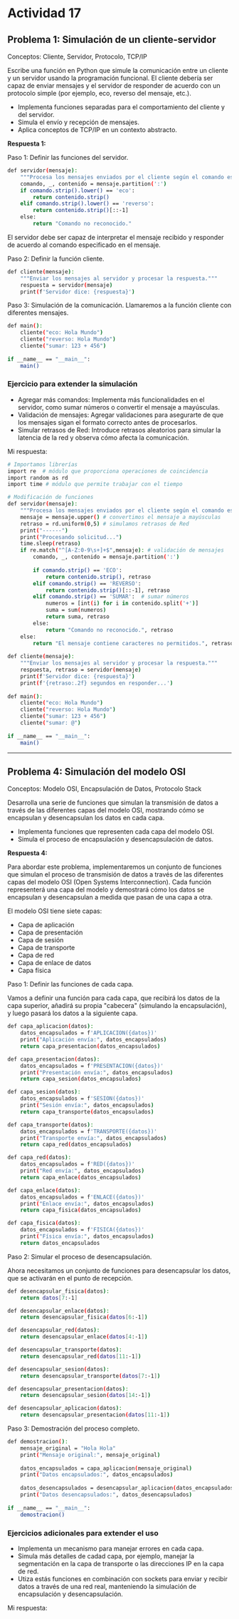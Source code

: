 # Actividad 17

## Problema 1: Simulación de un cliente-servidor

Conceptos: Cliente, Servidor, Protocolo, TCP/IP

Escribe una función en Python que simule la comunicación entre un cliente y un servidor usando la programación funcional. El cliente debería ser capaz de enviar mensajes y el servidor de responder de acuerdo con un protocolo simple (por ejemplo, eco, reverso del mensaje, etc.).

+ Implementa funciones separadas para el comportamiento del cliente y del servidor.
+ Simula el envío y recepción de mensajes.
+ Aplica conceptos de TCP/IP en un contexto abstracto.

**Respuesta 1:**

Paso 1: Definir las funciones del servidor.

```bash
def servidor(mensaje):
    """Procesa los mensajes enviados por el cliente según el comando especificado."""
    comando, _, contenido = mensaje.partition(':')
    if comando.strip().lower() == 'eco':
        return contenido.strip()
    elif comando.strip().lower() == 'reverso':
        return contenido.strip()[::-1]
    else:
        return "Comando no reconocido."
```
El servidor debe ser capaz de interpretar el mensaje recibido y responder de acuerdo al comando especificado en el mensaje.

Paso 2: Definir la función cliente.

```bash
def cliente(mensaje):
    """Enviar los mensajes al servidor y procesar la respuesta."""
    respuesta = servidor(mensaje)
    print(f'Servidor dice: {respuesta}')
```

Paso 3: Simulación de la comunicación. Llamaremos a la función cliente con diferentes mensajes.

```bash
def main():
    cliente("eco: Hola Mundo")
    cliente("reverso: Hola Mundo")
    cliente("sumar: 123 + 456")
    
if __name__ == "__main__":
    main()
```

### Ejercicio para extender la simulación
+ Agregar más comandos: Implementa más funcionalidades en el servidor, como sumar números o convertir el mensaje a mayúsculas.
+ Validación de mensajes: Agregar validaciones para asegurarte de que los mensajes sigan el formato correcto antes de procesarlos.
+ Simular retrasos de Red: Introduce retrasos aleatorios para simular la latencia de la red y observa cómo afecta la comunicación. 

Mi respuesta:

```bash
# Importamos librerías
import re  # módulo que proporciona operaciones de coincidencia
import random as rd
import time # módulo que permite trabajar con el tiempo

# Modificación de funciones 
def servidor(mensaje):
    """Procesa los mensajes enviados por el cliente según el comando especificado."""
    mensaje = mensaje.upper() # convertimos el mensaje a mayúsculas
    retraso = rd.uniform(0,5) # simulamos retrasos de Red
    print("------")
    print("Procesando solicitud...")
    time.sleep(retraso)
    if re.match("^[A-Z:0-9\s+]+$",mensaje): # validación de mensajes
        comando, _, contenido = mensaje.partition(':')
        
        if comando.strip() == 'ECO':
            return contenido.strip(), retraso
        elif comando.strip() == 'REVERSO':
            return contenido.strip()[::-1], retraso
        elif comando.strip() == 'SUMAR':  # sumar números
            numeros = [int(i) for i in contenido.split('+')]
            suma = sum(numeros)
            return suma, retraso
        else:
            return "Comando no reconocido.", retraso
    else:
        return "El mensaje contiene caracteres no permitidos.", retraso
    
def cliente(mensaje):
    """Enviar los mensajes al servidor y procesar la respuesta."""
    respuesta, retraso = servidor(mensaje)
    print(f'Servidor dice: {respuesta}')
    print(f'{retraso:.2f} segundos en responder...')
    
def main():
    cliente("eco: Hola Mundo")
    cliente("reverso: Hola Mundo")
    cliente("sumar: 123 + 456")
    cliente("sumar: @")
    
if __name__ == "__main__":
    main()
```

---
## Problema 4: Simulación del modelo OSI

Conceptos: Modelo OSI, Encapsulación de Datos, Protocolo Stack

Desarrolla una serie de funciones que simulan la transmisión de datos a través de las diferentes capas del modelo OSI, mostrando cómo se encapsulan y desencapsulan los datos en cada capa.

+ Implementa funciones que representen cada capa del modelo OSI.
+ Simula el proceso de encapsulación y desencapsulación de datos.

**Respuesta 4:**

Para abordar este problema, implementaremos un conjunto de funciones que simulan el proceso de transmisión de datos a través de las diferentes capas del modelo OSI (Open Systems Interconnection). Cada función representerá una capa del modelo y demostrará cómo los datos se encapsulan y desencapsulan a medida que pasan de una capa a otra.

El modelo OSI tiene siete capas:

+ Capa de aplicación
+ Capa de presentación
+ Capa de sesión
+ Capa de transporte
+ Capa de red
+ Capa de enlace de datos 
+ Capa física

Paso 1: Definir las funciones de cada capa.

Vamos a definir una función para cada capa, que recibirá los datos de la capa superior, añadirá su propia "cabecera" (simulando la encapsulación), y luego pasará los datos a la siguiente capa.

```bash
def capa_aplicacion(datos):
    datos_encapsulados = f'APLICACION({datos})'
    print("Aplicación envía:", datos_encapsulados)
    return capa_presentacion(datos_encapsulados)

def capa_presentacion(datos):
    datos_encapsulados = f'PRESENTACION({datos})'
    print("Presentación envía:", datos_encapsulados)
    return capa_sesion(datos_encapsulados)

def capa_sesion(datos):
    datos_encapsulados = f'SESION({datos})'
    print("Sesión envía:", datos_encapsulados)
    return capa_transporte(datos_encapsulados)

def capa_transporte(datos):
    datos_encapsulados = f'TRANSPORTE({datos})'
    print("Transporte envía:", datos_encapsulados)
    return capa_red(datos_encapsulados)

def capa_red(datos):
    datos_encapsulados = f'RED({datos})'
    print("Red envía:", datos_encapsulados)
    return capa_enlace(datos_encapsulados)

def capa_enlace(datos):
    datos_encapsulados = f'ENLACE({datos})'
    print("Enlace envía:", datos_encapsulados)
    return capa_fisica(datos_encapsulados)

def capa_fisica(datos):
    datos_encapsulados = f'FISICA({datos})'
    print("Física envía:", datos_encapsulados)
    return datos_encapsulados
```

Paso 2: Simular el proceso de desencapsulación.

Ahora necesitamos un conjunto de funciones para desencapsular los datos, que se activarán en el punto de recepción.

```bash
def desencapsular_fisica(datos):
    return datos[7:-1]

def desencapsular_enlace(datos):
    return desencapsular_fisica(datos[6:-1])

def desencapsular_red(datos):
    return desencapsular_enlace(datos[4:-1])

def desencapsular_transporte(datos):
    return desencapsular_red(datos[11:-1])

def desencapsular_sesion(datos):
    return desencapsular_transporte(datos[7:-1])

def desencapsular_presentacion(datos):
    return desencapsular_sesion(datos[14:-1])

def desencapsular_aplicacion(datos):
    return desencapsular_presentacion(datos[11:-1])
```

Paso 3: Demostración del proceso completo.

```bash
def demostracion():
    mensaje_original = "Hola Hola"
    print("Mensaje original:", mensaje_original)
    
    datos_encapsulados = capa_aplicacion(mensaje_original)
    print("Datos encapsulados:", datos_encapsulados)
    
    datos_desencapsulados = desencapsular_aplicacion(datos_encapsulados)
    print("Datos desencapsulados:", datos_desencapsulados)
    
if __name__ == "__main__":
    demostracion()
```

### Ejercicios adicionales para extender el uso
+ Implementa un mecanismo para manejar errores en cada capa.
+ Simula más detalles de cadad capa, por ejemplo, manejar la segmentación en la capa de transporte o las direcciones IP en la capa de red.
+ Utiza estás funciones en combinación con sockets para enviar y recibir datos a través de una red real, manteniendo la simulación de encapsulación y desencapsulación.

Mi respuesta:

```bash
```